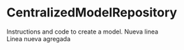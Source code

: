 # CentralizedModelRepository

Instructions and code to create a model.
Nueva linea  
Linea nueva agregada